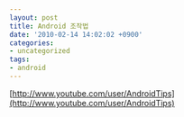 ```yaml
---
layout: post
title: Android 조작법
date: '2010-02-14 14:02:02 +0900'
categories:
- uncategorized
tags:
- android
---
```

[http://www.youtube.com/user/AndroidTips](http://www.youtube.com/user/AndroidTips)
